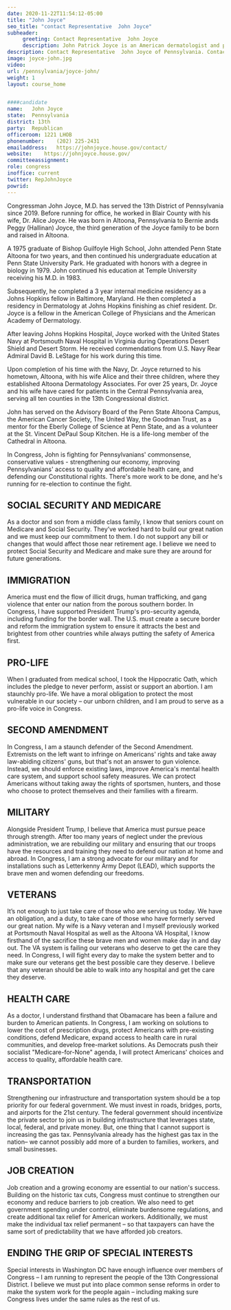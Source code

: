 ```yaml
---
date: 2020-11-22T11:54:12-05:00
title: "John Joyce"
seo_title: "contact Representative  John Joyce"
subheader:
     greeting: Contact Representative  John Joyce 
     description: John Patrick Joyce is an American dermatologist and politician from the Commonwealth of Pennsylvania. He is the U.S. Representative for Pennsylvania's 13th congressional district, serving since 2019. He is a member of the Republican Party. 
description: Contact Representative  John Joyce of Pennsylvania. Contact information for John Joyce includes email address, phone number, and mailing address.
image: joyce-john.jpg
video: 
url: /pennsylvania/joyce-john/
weight: 1
layout: course_home


####candidate
name:	John Joyce
state:	Pennsylvania
district: 13th
party:	Republican
officeroom:	1221 LHOB
phonenumber:	(202) 225-2431
emailaddress:	https://johnjoyce.house.gov/contact/
website:	https://johnjoyce.house.gov/
committeeassignment: 
role: congress
inoffice: current
twitter: RepJohnJoyce
powrid: 
---
```


Congressman John Joyce, M.D. has served the 13th District of Pennsylvania since 2019. Before running for office, he worked in Blair County with his wife, Dr. Alice Joyce. He was born in Altoona, Pennsylvania to Bernie ands Peggy (Hallinan) Joyce, the third generation of the Joyce family to be born and raised in Altoona.

A 1975 graduate of Bishop Guilfoyle High School, John attended Penn State Altoona for two years, and then continued his undergraduate education at Penn State University Park. He graduated with honors with a degree in biology in 1979. John continued his education at Temple University receiving his M.D. in 1983.

Subsequently, he completed a 3 year internal medicine residency as a Johns Hopkins fellow in Baltimore, Maryland. He then completed a residency in Dermatology at Johns Hopkins finishing as chief resident. Dr. Joyce is a fellow in the American College of Physicians and the American Academy of Dermatology.

After leaving Johns Hopkins Hospital, Joyce worked with the United States Navy at Portsmouth Naval Hospital in Virginia during Operations Desert Shield and Desert Storm. He received commendations from U.S. Navy Rear Admiral David B. LeStage for his work during this time.

Upon completion of his time with the Navy, Dr. Joyce returned to his hometown, Altoona, with his wife Alice and their three children, where they established Altoona Dermatology Associates. For over 25 years, Dr. Joyce and his wife have cared for patients in the Central Pennsylvania area, serving all ten counties in the 13th Congressional district.

John has served on the Advisory Board of the Penn State Altoona Campus, the American Cancer Society, The United Way, the Goodman Trust, as a mentor for the Eberly College of Science at Penn State, and as a volunteer at the St. Vincent DePaul Soup Kitchen. He is a life-long member of the Cathedral in Altoona.

In Congress, John is fighting for Pennsylvanians' commonsense, conservative values - strengthening our economy, improving Pennsylvanians' access to quality and affordable health care, and defending our Constitutional rights. There's more work to be done, and he's running for re-election to continue the fight. 


## SOCIAL SECURITY AND MEDICARE
As a doctor and son from a middle class family, I know that seniors count on Medicare and Social Security. They’ve worked hard to build our great nation and we must keep our commitment to them. I do not support any bill or changes that would affect those near retirement age.  I believe we need to protect Social Security and Medicare and make sure they are around for future generations.

## IMMIGRATION
America must end the flow of illicit drugs, human trafficking, and gang violence that enter our nation from the porous southern border. In Congress, I have supported President Trump's pro-security agenda, including funding for the border wall. The U.S. must create a secure border and reform the immigration system to ensure it attracts the best and brightest from other countries while always putting the safety of America first. 

## PRO-LIFE
When I graduated from medical school, I took the Hippocratic Oath, which includes the pledge to never perform, assist or support an abortion. I am staunchly pro-life. We have a moral obligation to protect the most vulnerable in our society – our unborn children, and I am proud to serve as a pro-life voice in Congress.  

## SECOND AMENDMENT
In Congress, I am a staunch defender of the Second Amendment. Extremists on the left want to infringe on Americans' rights and take away law-abiding citizens' guns, but that's not an answer to gun violence. Instead, we should enforce existing laws, improve America's mental health care system, and support school safety measures. We can protect Americans without taking away the rights of sportsmen, hunters, and those who choose to protect themselves and their families with a firearm. 

## MILITARY
Alongside President Trump, I believe that America must pursue peace through strength. After too many years of neglect under the previous administration, we are rebuilding our military and ensuring that our troops have the resources and training they need to defend our nation at home and abroad. In Congress, I am a strong advocate for our military and for installations such as Letterkenny Army Depot (LEAD), which supports the brave men and women defending our freedoms.

## VETERANS
It’s not enough to just take care of those who are serving us today. We have an obligation, and a duty, to take care of those who have formerly served our great nation. My wife is a Navy veteran and I myself previously worked at Portsmouth Naval Hospital as well as the Altoona VA Hospital, I know firsthand of the sacrifice these brave men and women make day in and day out.  The VA system is failing our veterans who deserve to get the care they need. In Congress, I will fight every day to make the system better and to make sure our veterans get the best possible care they deserve. I believe that any veteran should be able to walk into any hospital and get the care they deserve.  

## HEALTH CARE
As a doctor, I understand firsthand that Obamacare has been a failure and burden to American patients. In Congress, I am working on solutions to lower the cost of prescription drugs, protect Americans with pre-existing conditions, defend Medicare, expand access to health care in rural communities, and develop free-market solutions. As Democrats push their socialist "Medicare-for-None" agenda, I will protect Americans' choices and access to quality, affordable health care. 

## TRANSPORTATION
Strengthening our infrastructure and transportation system should be a top priority for our federal government. We must invest in roads, bridges, ports, and airports for the 21st century. The federal government should incentivize the private sector to join us in building infrastructure that leverages state, local, federal, and private money. But, one thing that I cannot support is increasing the gas tax. Pennsylvania already has the highest gas tax in the nation– we cannot possibly add more of a burden to families, workers, and small businesses. 

## JOB CREATION
Job creation and a growing economy are essential to our nation's success. Building on the historic tax cuts, Congress must continue to strengthen our economy and reduce barriers to job creation. We also need to get government spending under control, eliminate burdensome regulations, and create additional tax relief for American workers. Additionally, we must make the individual tax relief permanent – so that taxpayers can have the same sort of predictability that we have afforded job creators. 

## ENDING THE GRIP OF SPECIAL INTERESTS
Special interests in Washington DC have enough influence over members of Congress – I am running to represent the people of the 13th Congressional District.  I believe we must put into place common sense reforms in order to make the system work for the people again – including making sure Congress lives under the same rules as the rest of us. 